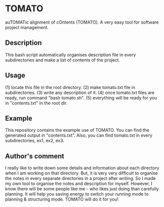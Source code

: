 # TOMATO
auTOMATic alignment of cOntents (TOMATO). A very easy tool for software project management.

## Description
This bash script automatically organises description file in every subdirectories and make a list of contents of the project.

## Usage

(1) locate this file in the root directory.
(2) make tomato.txt file in subdirectories.
(3) write any description of it. 
(4) once tomato.txt files are ready, run command "bash tomato.sh".
(5) everything will be ready for you in "contents.txt" in the root dir.  

## Example
This repository contains the example use of TOMATO.
You can find the generated output in "contents.txt".
Also, you can find tomato.txt in every subdirectories, ex1, ex2, ex3.

## Author's comment
I really like to write down some details and information about each directory when I am working on that directory.
But, it is very very difficult to organise the notes in every separate directories in a project after writing. 
So I made my own tool to organise the notes and description for myself.
However, I know there will be some people like me - who likes just doing than carefully planning.
It will help you saving energy to switch your running mode to planning & structuring mode.
TOMATO will do it for you!
